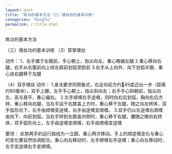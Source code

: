 ```yaml
---
layout: post
title: "练功的基本方法（三）缠丝劲的基本训练"
categories: "kongfu"
permalink: /:title.html
---
```

练功的基本方法

（三）缠丝功的基本训练
（3）穿掌缠丝

动作：
1、右手置于右髋前，手心朝上，指尖向左，重心略偏左腿
2.重心移向右腿，右手从右腹前向上经左肩前划弧至脸前
3.右手从上向外、向下划弧半圈，重心由右腿移于左腿

（4）双手缠丝
动作：
1.身法要求同预备式，右足向前方约45度迈出一步（距离约80厘米），双手上掤，左手手心朝上，指尖斜向左；右手手心斜朝前，指尖向左，高与肩平，重心偏右。
2.左手顺缠右手逆缠，同时向右后划弧，胸向右后方转，重心移向右腿，当左手运于右膝盖上方时，重心移于左腿，随之向左转体，双手弧形向下，左手由顺缠变逆缠，右手由逆缠变顺缠。
3.双手仍以左逆缠右顺缠由向下、向前划弧，当右手转到左膝盖内侧时，重心移于右腿，腰随之微向右转体，双手弧形向上，左手由逆缠变顺缠，右手由顺缠变逆缠

要领：
此势两手的运行路线为一立圆，重心两次移动。手上的顺逆缠变化与重心的变化要自然协调配合。重心向右移动时，左手顺缠右手逆缠；重心向左移动时，左手变逆缠右手变顺缠。
